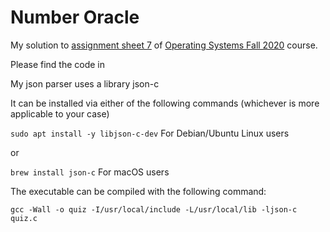 # Number Oracle

My solution to [assignment sheet 7](https://cnds.jacobs-university.de/courses/os-2020/p07.pdf) of [Operating Systems Fall 2020](https://cnds.jacobs-university.de/courses/os-2020/) course.

Please find the code in [](quiz.c)

My json parser uses a library json-c

It can be installed via either of the following commands
(whichever is more applicable to your case)

`sudo apt install -y libjson-c-dev` For Debian/Ubuntu Linux users

or

`brew install json-c` For macOS users


The executable can be compiled with the following command:

```gcc -Wall -o quiz -I/usr/local/include -L/usr/local/lib -ljson-c  quiz.c```

